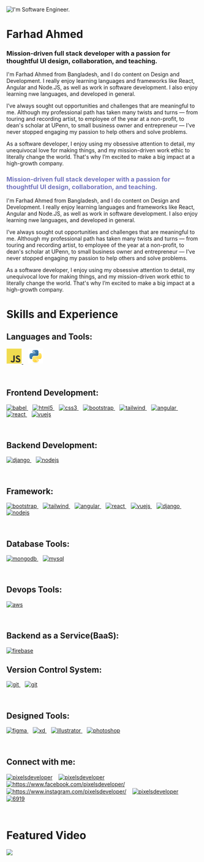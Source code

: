 ![I'm  Software Engineer.](https://github.com/PixelsDeveloper/PixelsDeveloper/blob/main/Github%20Banner.png)

# Farhad Ahmed
### Mission-driven full stack developer with a passion for thoughtful UI design, collaboration, and teaching.

I'm Farhad Ahmed from Bangladesh, and I do content on Design and Development. I really enjoy learning languages and frameworks like React, Angular and Node.JS, as well as work in software development. I also enjoy learning nwe languages, and developed in general.

I’ve always sought out opportunities and challenges that are meaningful to me. Although my professional path has taken many twists and turns — from touring and recording artist, to employee of the year at a non-profit, to dean's scholar at UPenn, to small business owner and entrepreneur — I've never stopped engaging my passion to help others and solve problems.

As a software developer, I enjoy using my obsessive attention to detail, my unequivocal love for making things, and my mission-driven work ethic to literally change the world. That's why I’m excited to make a big impact at a high-growth company.

<h3 style="color: rgb(117, 119, 190);">Mission-driven full stack developer with a passion for thoughtful UI design, collaboration, and teaching.</h3>

<p>I'm Farhad Ahmed from Bangladesh, and I do content on Design and Development. I really enjoy learning languages and frameworks like React, Angular and Node.JS, as well as work in software development. I also enjoy learning nwe languages, and developed in general.

I’ve always sought out opportunities and challenges that are meaningful to me. Although my professional path has taken many twists and turns — from touring and recording artist, to employee of the year at a non-profit, to dean's scholar at UPenn, to small business owner and entrepreneur — I've never stopped engaging my passion to help others and solve problems.

As a software developer, I enjoy using my obsessive attention to detail, my unequivocal love for making things, and my mission-driven work ethic to literally change the world. That's why I’m excited to make a big impact at a high-growth company.</p>

# Skills and Experience

<h2 align="left">Languages and Tools:</h2>
<p align="left"> <a href="https://developer.mozilla.org/en-US/docs/Web/JavaScript" target="_blank" rel="noreferrer"> <img src="https://raw.githubusercontent.com/devicons/devicon/master/icons/javascript/javascript-original.svg" alt="javascript" width="40" height="40"/> </a> &nbsp;&nbsp; <a href="https://www.python.org" target="_blank" rel="noreferrer"> <img src="https://raw.githubusercontent.com/devicons/devicon/master/icons/python/python-original.svg" alt="python" width="40" height="40"/> </a> </p>

<br>

<h2 align="left">Frontend Development:</h2>
<p align="left">  <a href="https://babeljs.io/" target="_blank" rel="noreferrer"> <img src="https://github.com/PixelsDeveloper/PixelsDeveloper/blob/main/babel.svg" alt="babel" width="40" height="40"/> </a> &nbsp;&nbsp; <a href="https://www.w3.org/html/" target="_blank" rel="noreferrer"> <img src="https://github.com/PixelsDeveloper/PixelsDeveloper/blob/main/HTML5_logo_With_wordmark.svg" alt="html5" width="40" height="40"/> </a> &nbsp;&nbsp; <a href="https://www.w3schools.com/css/" target="_blank" rel="noreferrer"> <img src="https://github.com/PixelsDeveloper/PixelsDeveloper/blob/main/CSS3_logo_With_wordmark.svg" alt="css3" width="40" height="40"/> </a> &nbsp;&nbsp; <a href="https://getbootstrap.com" target="_blank" rel="noreferrer"> <img src="https://github.com/PixelsDeveloper/PixelsDeveloper/blob/main/Bootstrap_logo.svg" alt="bootstrap" width="40"/> </a> &nbsp;&nbsp; <a href="https://tailwindcss.com/" target="_blank" rel="noreferrer"> <img src="https://api.iconify.design/logos/tailwindcss-icon.svg" alt="tailwind" width="40" height="40"/> </a> &nbsp;&nbsp; <a href="https://angular.io" target="_blank" rel="noreferrer"> <img src="https://github.com/PixelsDeveloper/PixelsDeveloper/blob/main/Angular-Icon.svg" alt="angular" width="40" height="40"/> </a> &nbsp;&nbsp;  <a href="https://reactjs.org/" target="_blank" rel="noreferrer"> <img src="https://github.com/PixelsDeveloper/PixelsDeveloper/blob/main/React-icon.svg" alt="react" width="40" height="40"/> </a> &nbsp;&nbsp; <a href="https://vuejs.org/" target="_blank" rel="noreferrer"> <img src="https://github.com/PixelsDeveloper/PixelsDeveloper/blob/main/Vue.js_Logo_2.svg" alt="vuejs" width="40" height="40"/> </a> </p>

<br>

<h2 align="left">Backend Development:</h2>
<p align="left"> <a href="https://www.djangoproject.com/" target="_blank" rel="noreferrer">  <img src="https://github.com/PixelsDeveloper/PixelsDeveloper/blob/main/django.svg" alt="django" width="40" height="40"/> </a> &nbsp;&nbsp; <a href="https://nodejs.org" target="_blank" rel="noreferrer"> <img src="https://github.com/PixelsDeveloper/PixelsDeveloper/blob/main/NodeJS.svg" alt="nodejs" width="40" height="40"/> </a> </p>

<br>

<h2 align="left">Framework:</h2>
<p align="left"> <a href="https://getbootstrap.com" target="_blank" rel="noreferrer"> <img src="https://github.com/PixelsDeveloper/PixelsDeveloper/blob/main/Bootstrap_logo.svg" alt="bootstrap" width="40"/> </a> &nbsp;&nbsp; <a href="https://tailwindcss.com/" target="_blank" rel="noreferrer"> <img src="https://api.iconify.design/logos/tailwindcss-icon.svg" alt="tailwind" width="40" height="40"/> </a> &nbsp;&nbsp; <a href="https://angular.io" target="_blank" rel="noreferrer"> <img src="https://github.com/PixelsDeveloper/PixelsDeveloper/blob/main/Angular-Icon.svg" alt="angular" width="40" height="40"/> </a> &nbsp;&nbsp;  <a href="https://reactjs.org/" target="_blank" rel="noreferrer"> <img src="https://github.com/PixelsDeveloper/PixelsDeveloper/blob/main/React-icon.svg" alt="react" width="40" height="40"/> </a> &nbsp;&nbsp; <a href="https://vuejs.org/" target="_blank" rel="noreferrer"> <img src="https://github.com/PixelsDeveloper/PixelsDeveloper/blob/main/Vue.js_Logo_2.svg" alt="vuejs" width="40" height="40"/> </a> &nbsp;&nbsp; <a href="https://www.djangoproject.com/" target="_blank" rel="noreferrer">  <img src="https://github.com/PixelsDeveloper/PixelsDeveloper/blob/main/django.svg" alt="django" width="40" height="40"/> </a> &nbsp;&nbsp; <a href="https://nodejs.org" target="_blank" rel="noreferrer"> <img src="https://github.com/PixelsDeveloper/PixelsDeveloper/blob/main/NodeJS.svg" alt="nodejs" width="40" height="40"/> </a></p>

<br>

<h2 align="left">Database Tools:</h2>
<p align="left"> <a href="https://www.mongodb.com/" target="_blank" rel="noreferrer"> <img src="https://github.com/PixelsDeveloper/PixelsDeveloper/blob/main/MongoDB%20Logo.svg" alt="mongodb" width="100"  /> </a> &nbsp;&nbsp; <a href="https://www.mysql.com/" target="_blank" rel="noreferrer"> <img src="https://github.com/PixelsDeveloper/PixelsDeveloper/blob/main/logo-mysql.svg" alt="mysql" width="70" /> </a> </p>

<br>

<h2 align="left">Devops Tools:</h2>
<p align="left"> <a href="https://aws.amazon.com" target="_blank" rel="noreferrer"> <img src="https://github.com/PixelsDeveloper/PixelsDeveloper/blob/main/aws_logo.png" alt="aws" width="60"/> </a> </p>

<br>

<h2 align="left">Backend as a Service(BaaS):</h2>
<p align="left"> <a href="https://firebase.google.com/" target="_blank" rel="noreferrer"> <img src="https://www.vectorlogo.zone/logos/firebase/firebase-icon.svg" alt="firebase" width="40" height="40"/> </a> </p

<br>
  
<h2 align="left">Version Control System:</h2>
<p align="left"> <a href="https://git-scm.com/" target="_blank" rel="noreferrer"> <img src="https://github.com/PixelsDeveloper/PixelsDeveloper/blob/main/Git-Logo-Icon.svg" alt="git" width="40" height="40"/> </a> &nbsp;&nbsp; <a href="https://desktop.github.com/" target="_blank" rel="noreferrer"> <img src="https://github.com/PixelsDeveloper/PixelsDeveloper/blob/main/Github-Desktop-Icon.svg" alt="git" width="40" height="40"/> </a> </p>
 
<br>
  
<h2 align="left">Designed Tools:</h2>
<p align="left"> <a href="https://www.figma.com/" target="_blank" rel="noreferrer"> <img src="https://github.com/PixelsDeveloper/PixelsDeveloper/blob/main/Figma-logo.svg" alt="figma" width="40" height="40"/> </a> &nbsp;&nbsp; <a href="https://www.adobe.com/products/xd.html" target="_blank" rel="noreferrer"> <img src="https://github.com/PixelsDeveloper/PixelsDeveloper/blob/main/Adobe_XD_Icon.svg" alt="xd" width="40" height="40"/> </a> &nbsp;&nbsp; <a href="https://www.adobe.com/in/products/illustrator.html" target="_blank" rel="noreferrer"> <img src="https://github.com/PixelsDeveloper/PixelsDeveloper/blob/main/Adobe_Illustrator_Icon.svg" alt="illustrator" width="40" height="40"/> </a> &nbsp;&nbsp; <a href="https://www.photoshop.com/en" target="_blank" rel="noreferrer"> <img src="https://github.com/PixelsDeveloper/PixelsDeveloper/blob/main/Adobe_Photoshop_Icon.svg" alt="photoshop" width="40" height="40"/> </a> </p>
  
<br>

 
<h2 align="left">Connect with me:</h2>
<p align="left">
<a href="https://join.skype.com/invite/uk2d7IjI6Rdf" target="blank"><img align="center" src="https://github.com/PixelsDeveloper/PixelsDeveloper/blob/main/Skype-Icon.svg" alt="pixelsdeveloper" height="40" width="40" /></a> &nbsp;&nbsp;
<a href="https://wa.me/8801867352768" target="blank"><img align="center" src="https://github.com/PixelsDeveloper/PixelsDeveloper/blob/main/WhatsApp-Icon.svg" alt="pixelsdeveloper" height="40" width="40" /></a> &nbsp;&nbsp;
<a href="https://www.linkedin.com/in/pixelsdeveloper/" target="blank"><img align="center" src="https://github.com/PixelsDeveloper/PixelsDeveloper/blob/main/LinkedIn-Icon.svg" alt="https://www.facebook.com/pixelsdeveloper/" height="40" width="40" /></a> &nbsp;&nbsp;
<a href="https://twitter.com/PixelsDeveloper" target="blank"><img align="center" src="https://github.com/PixelsDeveloper/PixelsDeveloper/blob/main/Twitter-Icon.svg" alt="https://www.instagram.com/pixelsdeveloper/" height="40" width="40" /></a> &nbsp;&nbsp;
<a href="https://www.behance.net/pixelsdeveloper" target="blank"><img align="center" src="https://github.com/PixelsDeveloper/PixelsDeveloper/blob/main/Behance-Icon.svg" alt="pixelsdeveloper" height="40" width="40" /></a> &nbsp;&nbsp;
<a href="https://www.facebook.com/PixelsDeveloper/" target="blank"><img align="center" src="https://github.com/PixelsDeveloper/PixelsDeveloper/blob/main/Facebook-Icon.svg" alt="6919" height="40" width="40" /></a>
</p>

<br>


# Featured Video

  <img src="https://github.com/PixelsDeveloper/PixelsDeveloper/blob/main/Work%20Featured%20Image.gif" width="1200">



